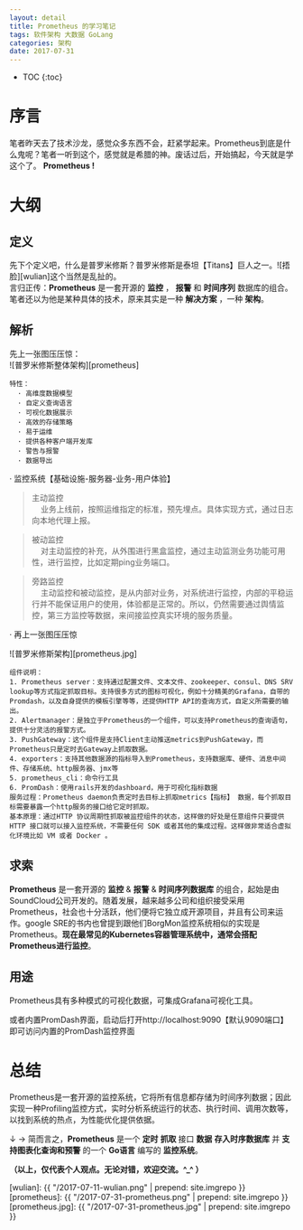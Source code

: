 ```yaml
---
layout: detail
title: Prometheus 的学习笔记
tags: 软件架构 大数据 GoLang
categories: 架构
date: 2017-07-31
---
```


* TOC
{:toc}

# 序言
笔者昨天去了技术沙龙，感觉众多东西不会，赶紧学起来。Prometheus到底是什么鬼呢？笔者一听到这个，感觉就是希腊的神。废话过后，开始搞起，今天就是学这个了。 **Prometheus !**

# 大纲
## 定义
先下个定义吧，什么是普罗米修斯？普罗米修斯是泰坦【Titans】巨人之一。![捂脸][wulian]这个当然是乱扯的。<br />
言归正传：**Prometheus** 是一套开源的 **监控** ， **报警** 和 **时间序列** 数据库的组合。笔者还以为他是某种具体的技术，原来其实是一种 **解决方案** ，一种 **架构**。


## 解析
先上一张图压压惊：<br />
![普罗米修斯整体架构][prometheus] <br />

~~~
特性：
  · 高维度数据模型
  · 自定义查询语言
  · 可视化数据展示
  · 高效的存储策略
  · 易于运维
  · 提供各种客户端开发库
  · 警告与报警
  · 数据导出
~~~


· 监控系统【基础设施-服务器-业务-用户体验】

> 主动监控 <br/>
&nbsp;&nbsp;&nbsp;&nbsp;业务上线前，按照运维指定的标准，预先埋点。具体实现方式，通过日志向本地代理上报。

> 被动监控<br/>
&nbsp;&nbsp;&nbsp;&nbsp;对主动监控的补充，从外围进行黑盒监控，通过主动监测业务功能可用性，进行监控，比如定期ping业务端口。

> 旁路监控<br/>
&nbsp;&nbsp;&nbsp;&nbsp;主动监控和被动监控，是从内部对业务，对系统进行监控，内部的平稳运行并不能保证用户的使用，体验都是正常的。所以，仍然需要通过舆情监控，第三方监控等数据，来间接监控真实环境的服务质量。



· 再上一张图压压惊

![普罗米修斯架构][prometheus.jpg]

~~~
组件说明：
1. Prometheus server：支持通过配置文件、文本文件、zookeeper、consul、DNS SRV lookup等方式指定抓取目标。支持很多方式的图标可视化，例如十分精美的Grafana，自带的Promdash，以及自身提供的模板引擎等等，还提供HTTP API的查询方式，自定义所需要的输出。
2. Alertmanager：是独立于Prometheus的一个组件，可以支持Prometheus的查询语句，提供十分灵活的报警方式。
3. PushGateway：这个组件是支持Client主动推送metrics到PushGateway，而Prometheus只是定时去Gateway上抓取数据。
4. exporters：支持其他数据源的指标导入到Prometheus，支持数据库、硬件、消息中间件、存储系统、http服务器、jmx等
5. prometheus_cli：命令行工具
6. PromDash：使用rails开发的dashboard，用于可视化指标数据
服务过程：Prometheus daemon负责定时去目标上抓取metrics【指标】 数据，每个抓取目标需要暴露一个http服务的接口给它定时抓取。
基本原理：通过HTTP 协议周期性抓取被监控组件的状态，这样做的好处是任意组件只要提供 HTTP 接口就可以接入监控系统，不需要任何 SDK 或者其他的集成过程。这样做非常适合虚拟化环境比如 VM 或者 Docker 。
~~~


## 求索

**Prometheus** 是一套开源的 **监控** & **报警** & **时间序列数据库** 的组合，起始是由SoundCloud公司开发的。随着发展，越来越多公司和组织接受采用Prometheus，社会也十分活跃，他们便将它独立成开源项目，并且有公司来运作。google SRE的书内也曾提到跟他们BorgMon监控系统相似的实现是Prometheus。**现在最常见的Kubernetes容器管理系统中，通常会搭配Prometheus进行监控**。


## 用途
Prometheus具有多种模式的可视化数据，可集成Grafana可视化工具。

或者内置PromDash界面，启动后打开http://localhost:9090【默认9090端口】即可访问内置的PromDash监控界面


# 总结
Prometheus是一套开源的监控系统，它将所有信息都存储为时间序列数据；因此实现一种Profiling监控方式，实时分析系统运行的状态、执行时间、调用次数等，以找到系统的热点，为性能优化提供依据。



↓
→ 简而言之，**Prometheus** 是一个 **定时** **抓取** 接口 **数据** **存入时序数据库** 并 **支持图表化查询和预警** 的一个 **Go语言** 编写的 **监控系统**。


**（以上，仅代表个人观点。无论对错，欢迎交流。^_^ ）**



[wulian]: {{ "/2017-07-11-wulian.png" | prepend: site.imgrepo }}
[prometheus]: {{ "/2017-07-31-prometheus.png" | prepend: site.imgrepo }}
[prometheus.jpg]: {{ "/2017-07-31-prometheus.jpg" | prepend: site.imgrepo }}
